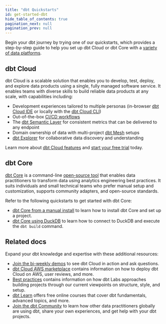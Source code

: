 ```yaml
---
title: "dbt Quickstarts"
id: get-started-dbt
hide_table_of_contents: true
pagination_next: null
pagination_prev: null
---
```


Begin your dbt journey by trying one of our quickstarts, which provides a step-by-step guide to help you set up dbt Cloud or dbt Core with a [variety of data platforms](/docs/cloud/connect-data-platform/about-connections).

## dbt Cloud

dbt Cloud is a scalable solution that enables you to develop, test, deploy, and explore data products using a single, fully managed software service. It enables teams with diverse skills to build reliable data products at any scale, with capabilities including:

- Development experiences tailored to multiple personas (in-browser [dbt Cloud IDE](/docs/cloud/dbt-cloud-ide/develop-in-the-cloud) or locally with the [dbt Cloud CLI](/docs/cloud/cloud-cli-installation))
- Out-of-the-box [CI/CD workflows](/docs/deploy/ci-jobs)
- The [dbt Semantic Layer](/docs/use-dbt-semantic-layer/dbt-sl) for consistent metrics that can be delivered to any endpoint
- Domain ownership of data with multi-project [dbt Mesh](/best-practices/how-we-mesh/mesh-1-intro) setups
- [dbt Explorer](/docs/collaborate/explore-projects) for collaborative data discovery and understanding

Learn more about [dbt Cloud features](/docs/cloud/about-cloud/dbt-cloud-features) and [start your free trial](https://www.getdbt.com/signup/) today.

<div className="grid--3-col">

<Card
    title="Quickstart for dbt Cloud and Azure Synapse Analytics"
    body="Discover how to integrate dbt Cloud with Azure Synapse Analytics for your data transformations."
    link="https://docs.getdbt.com/guides/azure-synapse-analytics"
    icon="azure-synapse-analytics"/>

<Card
    title="Quickstart for dbt Cloud and BigQuery"
    body="Discover how to leverage dbt Cloud with BigQuery to streamline your analytics workflows."
    link="https://docs.getdbt.com/guides/bigquery"
    icon="bigquery"/>

<Card
    title="Quickstart for dbt Cloud and Databricks"
    body="Learn how to integrate dbt Cloud with Databricks for efficient data processing and analysis."
    link="https://docs.getdbt.com/guides/databricks"
    icon="databricks"/>

<Card
    title="Quickstart for dbt Cloud and Microsoft Fabric"
    body="Explore the synergy between dbt Cloud and Microsoft Fabric to optimize your data transformations."
    link="https://docs.getdbt.com/guides/microsoft-fabric"
    icon="fabric"/>

<Card
    title="Quickstart for dbt Cloud and Redshift"
    body="Learn how to connect dbt Cloud to Redshift for more agile data transformations."
    link="https://docs.getdbt.com/guides/redshift"
    icon="redshift"/>

<Card
    title="Quickstart for dbt Cloud and Snowflake"
    body="Unlock the full potential of using dbt Cloud with Snowflake for your data transformations."
    link="https://docs.getdbt.com/guides/snowflake"
    icon="snowflake"/>

<Card
    title="Quickstart for dbt Cloud and Starburst Galaxy"
    body="Leverage dbt Cloud with Starburst Galaxy to enhance your data transformation workflows."
    link="https://docs.getdbt.com/guides/starburst-galaxy"
    icon="starburst"/>

</div>

## dbt Core

[dbt Core](/docs/core/about-core-setup) is a command-line [open-source tool](https://github.com/dbt-labs/dbt-core) that enables data practitioners to transform data using analytics engineering best practices. It suits individuals and small technical teams who prefer manual setup and customization, supports community adapters, and open-source standards.

Refer to the following quickstarts to get started with dbt Core:

- [dbt Core from a manual install](/guides/manual-install) to learn how to install dbt Core and set up a project.
- [dbt Core using DuckDB](/guides/DuckDB?step=1) to learn how to connect to DuckDB and execute the `dbt build` command.

## Related docs
<!-- use as an op to link to other useful guides when the query params pr is merged -->
Expand your dbt knowledge and expertise with these additional resources:

- [Join the bi-weekly demos](https://www.getdbt.com/resources/webinars/dbt-cloud-demos-with-experts) to see dbt Cloud in action and ask questions.
- [dbt Cloud AWS marketplace](https://aws.amazon.com/marketplace/pp/prodview-tjpcf42nbnhko) contains information on how to deploy dbt Cloud on AWS, user reviews, and more.
- [Best practices](https://docs.getdbt.com/best-practices) contains information on how dbt Labs approaches building projects through our current viewpoints on structure, style, and setup.
- [dbt Learn](https://learn.getdbt.com) offers free online courses that cover dbt fundamentals, advanced topics, and more.
- [Join the dbt Community](https://www.getdbt.com/community/join-the-community) to learn how other data practitioners globally are using dbt, share your own experiences, and get help with your dbt projects.
